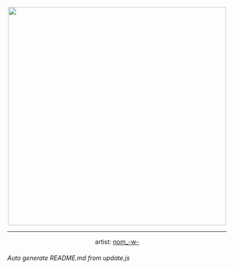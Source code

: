 
<p align="center">
  <img width="500" src="https://nekos.best/api/v2/neko/0123.png">
  <hr/>
  <center>
    artist: <a href="https://www.pixiv.net/en/artworks/85204991">nom_-w-</a>
  </center>
</p>


###### Auto generate README.md from update.js

